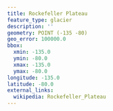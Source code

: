 ```yaml
---
title: Rockefeller Plateau
feature_type: glacier
description: ''
geometry: POINT (-135 -80)
geo_error: 100000.0
bbox:
  xmin: -135.0
  ymin: -80.0
  xmax: -135.0
  ymax: -80.0
longitude: -135.0
latitude: -80.0
external_links:
  wikipedia: Rockefeller_Plateau
---
```


